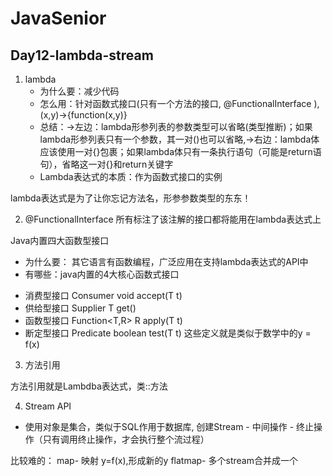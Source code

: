 # JavaSenior


## Day12-lambda-stream
1. lambda 
   - 为什么要：减少代码
   - 怎么用：针对函数式接口(只有一个方法的接口, @FunctionalInterface ),(x,y)->{function(x,y)}
   - 总结：->左边：lambda形参列表的参数类型可以省略(类型推断)；如果lambda形参列表只有一个参数，其一对()也可以省略,->右边：lambda体应该使用一对{}包裹；如果lambda体只有一条执行语句（可能是return语句），省略这一对{}和return关键字
   - Lambda表达式的本质：作为函数式接口的实例
   
 lambda表达式是为了让你忘记方法名，形参参数类型的东东！  

2. @FunctionalInterface 所有标注了该注解的接口都将能用在lambda表达式上 

  Java内置四大函数型接口
- 为什么要： 其它语言有函数编程，广泛应用在支持lambda表达式的API中
- 有哪些：java内置的4大核心函数式接口
  
 * 消费型接口 Consumer<T>     void accept(T t)
 * 供给型接口 Supplier<T>     T get()
 * 函数型接口 Function<T,R>   R apply(T t)
 * 断定型接口 Predicate<T>    boolean test(T t)
 这些定义就是类似于数学中的y = f(x)
 
 3. 方法引用
  
   方法引用就是Lambdba表达式，类::方法
 
 4. Stream API
   
   * 使用对象是集合，类似于SQL作用于数据库, 创建Stream - 中间操作 - 终止操作（只有调用终止操作，才会执行整个流过程）
   
  比较难的：
  map- 映射 y=f(x),形成新的y
  flatmap- 多个stream合并成一个


  


